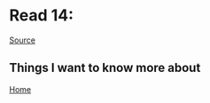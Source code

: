 # Read 14:

[Source]()



## Things I want to know more about

[Home](https://sfpagalan.github.io/reading-notes/)